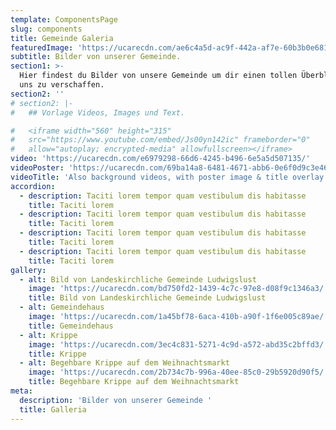 ```yaml
---
template: ComponentsPage
slug: components
title: Gemeinde Galeria
featuredImage: 'https://ucarecdn.com/ae6c4a5d-ac9f-442a-af7e-60b3b0e681be/'
subtitle: Bilder von unserer Gemeinde.
section1: >-
  Hier findest du Bilder von unsere Gemeinde um dir einen tollen Überblick über
  uns zu verschaffen.
section2: ''
# section2: |-
#   ## Vorlage Videos, Images und Text.

#   <iframe width="560" height="315"
#   src="https://www.youtube.com/embed/Js00yn142ic" frameborder="0"
#   allow="autoplay; encrypted-media" allowfullscreen></iframe>
video: 'https://ucarecdn.com/e6979298-66d6-4245-b496-6e5a5d507135/'
videoPoster: 'https://ucarecdn.com/69ba14a8-6481-4671-abb6-0e6f0d9c3e46/'
videoTitle: 'Also background videos, with poster image & title overlay.'
accordion:
  - description: Taciti lorem tempor quam vestibulum dis habitasse
    title: Taciti lorem
  - description: Taciti lorem tempor quam vestibulum dis habitasse
    title: Taciti lorem
  - description: Taciti lorem tempor quam vestibulum dis habitasse
    title: Taciti lorem
  - description: Taciti lorem tempor quam vestibulum dis habitasse
    title: Taciti lorem
gallery:
  - alt: Bild von Landeskirchliche Gemeinde Ludwigslust
    image: 'https://ucarecdn.com/bd750fd2-1439-4c7c-97e8-d08f9c1346a3/'
    title: Bild von Landeskirchliche Gemeinde Ludwigslust
  - alt: Gemeindehaus
    image: 'https://ucarecdn.com/1a45bf78-6aca-410b-a90f-1f6e005c89ae/'
    title: Gemeindehaus
  - alt: Krippe
    image: 'https://ucarecdn.com/3ec4c831-5271-4c9d-a572-abd35c2bffd3/'
    title: Krippe
  - alt: Begehbare Krippe auf dem Weihnachtsmarkt
    image: 'https://ucarecdn.com/2b734c7b-996a-40ee-85c0-29b5920d90f5/'
    title: Begehbare Krippe auf dem Weihnachtsmarkt
meta:
  description: 'Bilder von unserer Gemeinde '
  title: Galleria
---
```


